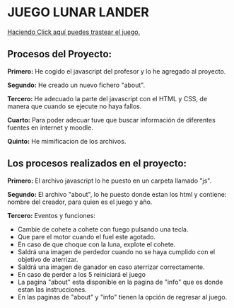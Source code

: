 <h1>JUEGO LUNAR LANDER</h1>
<a href="https://www.w3schools.com">Haciendo Click aquí puedes trastear el juego.</a>
<h2>Procesos del Proyecto:</h2>
  <p><b>Primero:</b> He cogido el javascript del profesor y lo he agregado al proyecto. </p>
  <p><b>Segundo:</b> He creado un nuevo fichero "about". </p>
  <p><b>Tercero:</b> He adecuado la parte del javascript con el HTML y CSS, de manera que cuando se ejecute  no haya fallos.</p>
  <p><b>Cuarto:</b> Para poder adecuar tuve que buscar información de diferentes fuentes en internet y moodle. </p>
  <p><b>Quinto:</b> He mimificacion de los archivos.</p>
<h2>Los procesos realizados en el proyecto:</h2>
  <p><b>Primero:</b> El archivo javascript lo he puesto en un carpeta llamado "js".</p>
  <p><b>Segundo:</b> El archivo "about", lo he puesto donde estan los html y contiene: nombre del creador, para quien es el juego y año.   </p>
 <p><b>Tercero:</b> Eventos y funciones:
   <ul>
      <li type="square">Cambie de cohete a cohete con fuego pulsando una tecla.</li>
      <li type="square">Que pare el motor cuando el fuel este agotado.</li>
      <li type="square">En caso de que choque con la luna, explote el cohete.</li>
      <li type="square">Saldrá una imagen de perdedor cuando no se haya cumplido con el objetivo de aterrizar.</li>
      <li type="square">Saldrá una imagen de ganador en caso aterrizar correctamente.</li>
      <li type="square">En caso de perder a los 5 reiniciará el juego</li>
      <li type="square">La pagina "about" esta disponible en la pagina de "info" que es donde estan las instrucciones.</li>
      <li type="square">En las paginas de "about" y "info" tienen la opción de regresar al juego.</li>
    </ul>
 </p>
<p><b></b></p>
<p><b></b></p>
<p><b></b></p>
